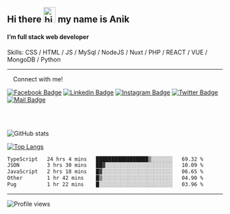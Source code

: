 ## Hi there <img src="https://user-images.githubusercontent.com/1303154/88677602-1635ba80-d120-11ea-84d8-d263ba5fc3c0.gif" width="28px" height="36" alt="hi"> my name is Anik

#### I’m full stack web developer

Skills:  CSS / HTML / JS / MySql / NodeJS / Nuxt / PHP / REACT / VUE / MongoDB / Python


---

&emsp;Connect with me!

<a href="https://www.facebook.com/anik.aritro" target="_blank">![Facebook Badge](https://img.shields.io/badge/Facebook-1877F2?style=for-the-badge&logo=facebook&logoColor=white)</a> [![Linkedin Badge](https://img.shields.io/badge/LinkedIn-0077B5?style=for-the-badge&logo=linkedin&logoColor=white)](https://www.linkedin.com/in/anik-hossain-dev) [![Instagram Badge](https://img.shields.io/badge/Instagram-E4405F?style=for-the-badge&logo=instagram&logoColor=white)](https://www.instagram.com/aritro.anik) [![Twitter Badge](https://img.shields.io/badge/Twitter-1DA1F2?style=for-the-badge&logo=twitter&logoColor=white)](https://twitter.com/AritroAnik) [![Mail Badge](https://img.shields.io/badge/Gmail-D14836?style=for-the-badge&logo=gmail&logoColor=white)](mailto:anik.wdev@gmail.com)

</br>
</br>


![GitHub stats](https://github-readme-stats.vercel.app/api?username=anik-hossain&show_icons=true&theme=monokai)

[![Top Langs](https://github-readme-stats.vercel.app/api/top-langs/?username=anik-hossain&layout=compact&theme=monokai)](https://github.com/anik-hossain)

<!--START_SECTION:waka-->

```txt
TypeScript   24 hrs 4 mins   █████████████████▒░░░░░░░   69.32 %
JSON         3 hrs 30 mins   ██▓░░░░░░░░░░░░░░░░░░░░░░   10.09 %
JavaScript   2 hrs 18 mins   █▓░░░░░░░░░░░░░░░░░░░░░░░   06.65 %
Other        1 hr 42 mins    █▒░░░░░░░░░░░░░░░░░░░░░░░   04.90 %
Pug          1 hr 22 mins    █░░░░░░░░░░░░░░░░░░░░░░░░   03.96 %
```

<!--END_SECTION:waka-->
---

![Profile views](https://gpvc.arturio.dev/anik-hossain)  
